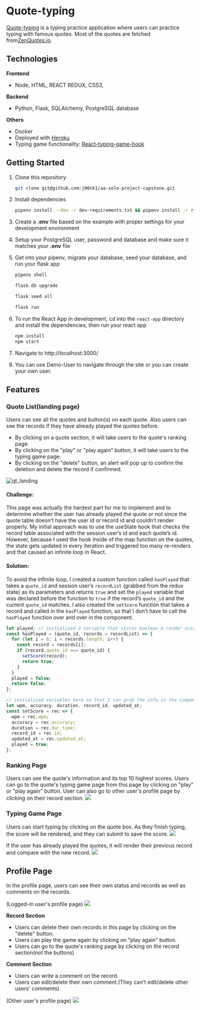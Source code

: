 # Quote-typing

[Quote-typing](https://quote-typing.herokuapp.com/) is a typing practice application where users can practice typing with famous quotes.
Most of the quotes are fetched from[ZenQuotes.io](https://zenquotes.io/).

## Technologies

**Frontend**

- Node, HTML, REACT REDUX, CSS3,

**Backend**

- Python, Flask, SQLAlchemy, PostgreSQL database

**Others**

- Docker
- Deployed with [Heroku](https://www.heroku.com/)
- Typing game functionality: [React-typing-game-hook](https://github.com/jokarz/react-typing-game-hook)

## Getting Started

1. Clone this repository

   ```bash
   git clone git@github.com:j00nk1/aa-solo-project-capstone.git
   ```

2. Install dependencies

   ```bash
   pipenv install --dev -r dev-requirements.txt && pipenv install -r requirements.txt
   ```

3. Create a **.env** file based on the example with proper settings for your development environment

4. Setup your PostgreSQL user, password and database and make sure it matches your **.env** file

5. Get into your pipenv, migrate your database, seed your database, and run your flask app

   ```bash
   pipenv shell
   ```

   ```bash
   flask db upgrade
   ```

   ```bash
   flask seed all
   ```

   ```bash
   flask run
   ```

6. To run the React App in development, cd into the `react-app` directory and install the dependencies, then run your react app

   ```bash
   npm install
   npm start
   ```

7. Navigate to http://localhost:3000/

8. You can use Demo-User to navigate through the site or you can create your own user.

## Features

### Quote List(landing page)

Users can see all the quotes and button(s) on each quote. Also users can see the records if they have already played the quotes before.

- By clicking on a quote section, it will take users to the quote's ranking page.
- By clicking on the "play" or "play again" button, it will take users to the typing game page.
- By clicking on the "delete" button, an alert will pop up to confirm the deletion and delete the record if confirmed.

![qt_landing](/imgs/qt_landing.png)

#### Challenge:

This page was actually the hardest part for me to implement and to determine whether the user has already played the quote or not since the quote table doesn’t have the user id or record id and couldn’t render properly. My initial approach was to use the useState hook that checks the record table associated with the session user’s id and each quote’s id. However, because I used the hook inside of the map function on the quotes, the state gets updated in every iteration and triggered too many re-renders and that caused an infinite loop in React.

#### Solution:

To avoid the infinite loop, I created a custom function called `hasPlayed` that takes a `quote_id` and session user’s `recordList` (grabbed from the redux state) as its parameters and returns `true` and set the `played` variable that was declared before the function to `true` if the record’s `quote_id` and the current `quote_id` matches. I also created the `setScore` function that takes a record and called in the `hasPlayed` function, so that I don’t have to call the `hasPlayed` function over and over in the component.

<!-- I think this is not an efficient way since the `hasPlayed` will iterate through the record at least once on every quote and that makes it O(n^2) time complexity. I should come up with the better solution such as making a new component and put it in the map call(right after the map), then use the useState to update the scores/play buttons -->

```js
let played; // initialized a variable that stores boolean & render scores if true
const hasPlayed = (quote_id, records = recordList) => {
  for (let i = 0; i < records.length; i++) {
    const record = records[i];
    if (record.quote_id === quote_id) {
      setScore(record);
      return true;
    }
  }
  played = false;
  return false;
};

// initialized variables here so that I can grab the info in the component
let wpm, accuracy, duration, record_id, updated_at;
const setScore = rec => {
  wpm = rec.wpm;
  accuracy = rec.accuracy;
  duration = rec.dur_time;
  record_id = rec.id;
  updated_at = rec.updated_at;
  played = true;
};
```

### Ranking Page

Users can see the quote's information and its top 10 highest scores.
Users can go to the quote's typing game page from this page by clicking on "play" or "play again" button.
User can also go to other user's profile page by clicking on their record section.
![](/imgs/qt_ranking.png)

### Typing Game Page

Users can start typing by clicking on the quote box.
As they finish typing, the score will be rendered, and they can submit to save the score.
![](/imgs/typing_first_time.gif)

If the user has already played the quotes, it will render their previous record and compare with the new record.
![](/imgs/typing_second_time.gif)

## Profile Page

In the profile page, users can see their own status and records as well as comments on the records.

(Logged-in user's profile page)
![](/imgs/profile_sessionuser.png)

**Record Section**

- Users can delete their own records in this page by clicking on the "delete" button.
- Users can play the game again by clicking on "play again" button.
- Users can go to the quote's ranking page by clicking on the record section(not the buttons)

**Comment Section**

- Users can write a comment on the record.
- Users can edit/delete their own comment.(They can't edit/delete other users' comments)

(Other user's profile page)
![](/imgs/profile_others.png)
